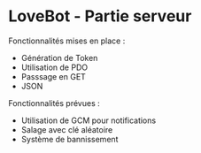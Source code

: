 LoveBot - Partie serveur
=====
Fonctionnalités mises en place :
- Génération de Token
- Utilisation de PDO
- Passsage en GET
- JSON

Fonctionnalités prévues :
- Utilisation de GCM pour notifications
- Salage avec clé aléatoire
- Système de bannissement
